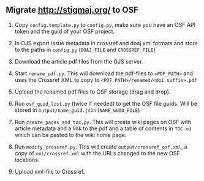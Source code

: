 ## Migrate http://stigmaj.org/ to OSF
1. Copy `config.template.py` to `config.py`, make sure you have an OSF API token and the
guid of your OSF project.  

2. In OJS export issue metadata in crossref and doaj xml formats and store to the paths
 in `config.py` (`DOAJ_FILE` and `CROSSREF_FILE`)
 
3. Download the article pdf files from the OJS server.

4. Start `rename_pdf.py`. This will download the pdf-files to `<PDF_PATH>` and uses the Crossref XML to 
copy to `<PDF_PATH>/renamed/<doi suffix>.pdf`

5. Upload the renamed pdf files to OSF storage (drag and drop).

6. Run `osf_guid_list.py` (twice if needed) to get the OSF file guids. Will be stored in `output/name_guid.json` (`NAME_GUID_FILE`)

7. Run `create_pages_and_toc.py`. This will create wiki pages on OSF with article 
metadata and a link to the pdf and a table of contents in `TOC.md` which can be pasted to
  the wiki home page.
  
8. Run `modify_crossref.py`. This will create `output/crossref_osf.xml`, a copy
 of `xml/crossref.xml` with the URLs changed to the new OSF locations.
  
9. Upload xml-file to Crossref.
